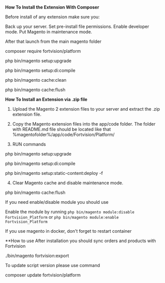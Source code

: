 **How To Install the Extension With Composer**

Before install of any extension  make sure you:

Back up your server. Set pre-install file permissions. Enable developer mode. Put Magento in maintenance mode.

After that launch from the main magento folder

composer require fortvision/platform

php bin/magento setup:upgrade

php bin/magento setup:di:compile

php bin/magento cache:clean

php bin/magento cache:flush



**How To Install an Extension via .zip file**

1. Upload the Magento 2 extension files to your server and extract the .zip extension file.

2. Copy the Magento extension files into the app/code folder. 
The folder with README.md file should be located like that %magentofolder%/app/code/Fortvision/Platform/

3. RUN commands

php bin/magento setup:upgrade

php bin/magento setup:di:compile

php bin/magento setup:static-content:deploy -f

4. Clear Magento cache and disable maintenance mode.

php bin/magento cache:flush



If you need enable/disable module you should use

Enable the module by running `php bin/magento module:disable Fortvision_Platform` 
or  `php bin/magento module:enable Fortvision_Platform`


If you use magento in docker, don't forget to restart container



**How to use
After installation you should sync orders and products with Fortvision

./bin/magento fortvision:export 


To update script version please use command

composer update fortvision/platform


